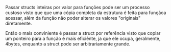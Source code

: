 Passar structs inteiras por valor para funções pode ser um processo custoso visto que que uma cópia completa da estrutura é feita para funçãoa acessar, além da função não poder alterar os valores "originais" diretamente.

Então o mais conviniente é passar a struct por referência visto que copiar um ponteiro para a função é mais eficiênte, ja que ele ocupa, geralmente, 4bytes, enquanto a struct pode ser arbitrariamente grande.
